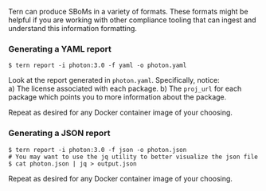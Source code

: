 Tern can produce SBoMs in a variety of formats. These formats might be helpful if you are working with other compliance tooling that can ingest and understand this information formatting.

### Generating a YAML report

```
$ tern report -i photon:3.0 -f yaml -o photon.yaml
```

Look at the report generated in `photon.yaml`. Specifically, notice:  
 a) The license associated with each package.
 b) The `proj_url` for each package which points you to more information about the package. 

Repeat as desired for any Docker container image of your choosing.


### Generating a JSON report

```
$ tern report -i photon:3.0 -f json -o photon.json
# You may want to use the jq utility to better visualize the json file
$ cat photon.json | jq > output.json
```

Repeat as desired for any Docker container image of your choosing.
